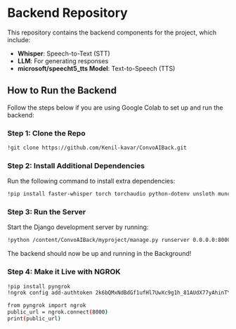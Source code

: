 # Backend Repository

This repository contains the backend components for the project, which include:

- **Whisper**: Speech-to-Text (STT)
- **LLM**: For generating responses
- **microsoft/speecht5_tts Model**: Text-to-Speech (TTS)

## How to Run the Backend

Follow the steps below if you are using Google Colab to set up and run the backend:

### Step 1: Clone the Repo
```sh
!git clone https://github.com/Kenil-kavar/ConvoAIBack.git
```

### Step 2: Install Additional Dependencies
Run the following command to install extra dependencies:
```sh
!pip install faster-whisper torch torchaudio python-dotenv unsloth munch TTS Django requests
```

### Step 3: Run the Server
Start the Django development server by running:
```sh
!python /content/ConvoAIBack/myproject/manage.py runserver 0.0.0.0:8000 &> /dev/null &
```

The backend should now be up and running in the Background!

### Step 4: Make it Live with NGROK
```sh
!pip install pyngrok
!ngrok config add-authtoken 2k6bQMxNdBdGf1ufHl7UwXc9g1h_81AUdX77yAhinTYoVDiGG

from pyngrok import ngrok
public_url = ngrok.connect(8000)
print(public_url)
```

